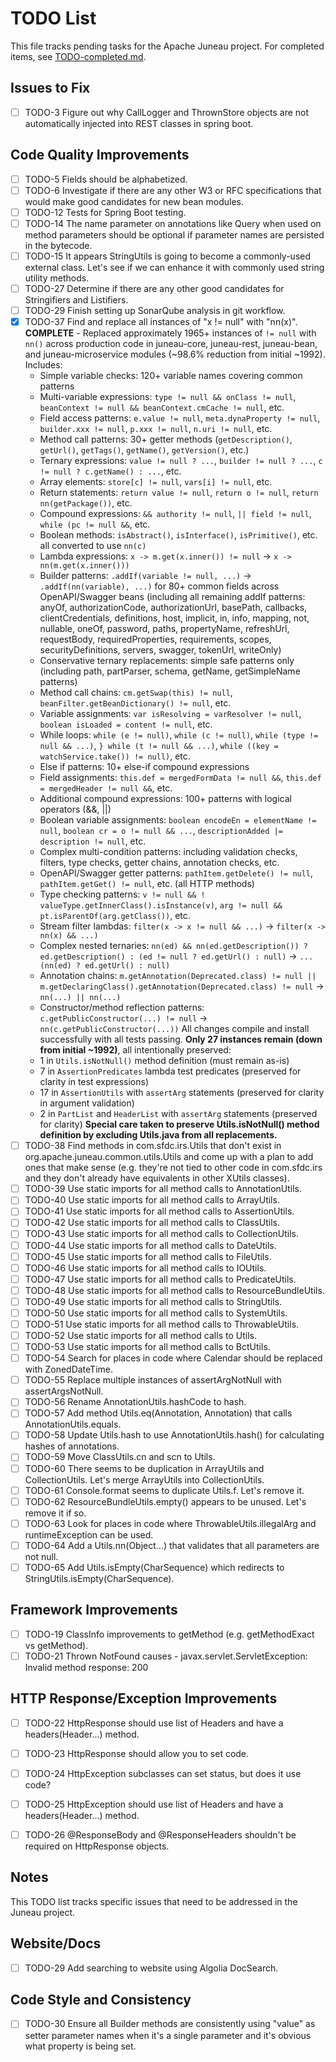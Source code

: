 # TODO List

This file tracks pending tasks for the Apache Juneau project. For completed items, see [TODO-completed.md](TODO-completed.md).

## Issues to Fix

- [ ] TODO-3 Figure out why CallLogger and ThrownStore objects are not automatically injected into REST classes in spring boot.

## Code Quality Improvements

- [ ] TODO-5 Fields should be alphabetized.
- [ ] TODO-6 Investigate if there are any other W3 or RFC specifications that would make good candidates for new bean modules.
- [ ] TODO-12 Tests for Spring Boot testing.
- [ ] TODO-14 The name parameter on annotations like Query when used on method parameters should be optional if parameter names are persisted in the bytecode.
- [ ] TODO-15 It appears StringUtils is going to become a commonly-used external class. Let's see if we can enhance it with commonly used string utility methods.
- [ ] TODO-27 Determine if there are any other good candidates for Stringifiers and Listifiers.
- [ ] TODO-29 Finish setting up SonarQube analysis in git workflow.
- [x] TODO-37 Find and replace all instances of "x != null" with "nn(x)". **COMPLETE** - Replaced approximately 1965+ instances of `!= null` with `nn()` across production code in juneau-core, juneau-rest, juneau-bean, and juneau-microservice modules (~98.6% reduction from initial ~1992). Includes:
  - Simple variable checks: 120+ variable names covering common patterns
  - Multi-variable expressions: `type != null && onClass != null`, `beanContext != null && beanContext.cmCache != null`, etc.
  - Field access patterns: `e.value != null`, `meta.dynaProperty != null`, `builder.xxx != null`, `p.xxx != null`, `n.uri != null`, etc.
  - Method call patterns: 30+ getter methods (`getDescription()`, `getUrl()`, `getTags()`, `getName()`, `getVersion()`, etc.)
  - Ternary expressions: `value != null ? ...`, `builder != null ? ...`, `c != null ? c.getName() : ...`, etc.
  - Array elements: `store[c] != null`, `vars[i] != null`, etc.
  - Return statements: `return value != null`, `return o != null`, `return nn(getPackage())`, etc.
  - Compound expressions: `&& authority != null`, `|| field != null`, `while (pc != null &&`, etc.
  - Boolean methods: `isAbstract()`, `isInterface()`, `isPrimitive()`, etc. all converted to use `nn(c)`
  - Lambda expressions: `x -> m.get(x.inner()) != null` → `x -> nn(m.get(x.inner()))`
  - Builder patterns: `.addIf(variable != null, ...)` → `.addIf(nn(variable), ...)` for 80+ common fields across OpenAPI/Swagger beans (including all remaining addIf patterns: anyOf, authorizationCode, authorizationUrl, basePath, callbacks, clientCredentials, definitions, host, implicit, in, info, mapping, not, nullable, oneOf, password, paths, propertyName, refreshUrl, requestBody, requiredProperties, requirements, scopes, securityDefinitions, servers, swagger, tokenUrl, writeOnly)
  - Conservative ternary replacements: simple safe patterns only (including path, partParser, schema, getName, getSimpleName patterns)
  - Method call chains: `cm.getSwap(this) != null`, `beanFilter.getBeanDictionary() != null`, etc.
  - Variable assignments: `var isResolving = varResolver != null`, `boolean isLoaded = content != null`, etc.
  - While loops: `while (e != null)`, `while (c != null)`, `while (type != null && ...)`, `} while (t != null && ...)`, `while ((key = watchService.take()) != null)`, etc.
  - Else if patterns: 10+ else-if compound expressions
  - Field assignments: `this.def = mergedFormData != null &&`, `this.def = mergedHeader != null &&`, etc.
  - Additional compound expressions: 100+ patterns with logical operators (&&, ||)
  - Boolean variable assignments: `boolean encodeEn = elementName != null`, `boolean cr = o != null && ...`, `descriptionAdded |= description != null`, etc.
  - Complex multi-condition patterns: including validation checks, filters, type checks, getter chains, annotation checks, etc.
  - OpenAPI/Swagger getter patterns: `pathItem.getDelete() != null`, `pathItem.getGet() != null`, etc. (all HTTP methods)
  - Type checking patterns: `v != null && ! valueType.getInnerClass().isInstance(v)`, `arg != null && pt.isParentOf(arg.getClass())`, etc.
  - Stream filter lambdas: `filter(x -> x != null && ...)` → `filter(x -> nn(x) && ...)`
  - Complex nested ternaries: `nn(ed) && nn(ed.getDescription()) ? ed.getDescription() : (ed != null ? ed.getUrl() : null)` → `... (nn(ed) ? ed.getUrl() : null)`
  - Annotation chains: `m.getAnnotation(Deprecated.class) != null || m.getDeclaringClass().getAnnotation(Deprecated.class) != null` → `nn(...) || nn(...)`
  - Constructor/method reflection patterns: `c.getPublicConstructor(...) != null` → `nn(c.getPublicConstructor(...))`
  All changes compile and install successfully with all tests passing. **Only 27 instances remain (down from initial ~1992)**, all intentionally preserved:
  - 1 in `Utils.isNotNull()` method definition (must remain as-is)
  - 7 in `AssertionPredicates` lambda test predicates (preserved for clarity in test expressions)
  - 17 in `AssertionUtils` with `assertArg` statements (preserved for clarity in argument validation)
  - 2 in `PartList` and `HeaderList` with `assertArg` statements (preserved for clarity)
  **Special care taken to preserve Utils.isNotNull() method definition by excluding Utils.java from all replacements.**
- [ ] TODO-38 Find methods in com.sfdc.irs.Utils that don't exist in org.apache.juneau.common.utils.Utils and come up with a plan to add ones that make sense (e.g. they're not tied to other code in com.sfdc.irs and they don't already have equivalents in other XUtils classes).
- [ ] TODO-39 Use static imports for all method calls to AnnotationUtils.
- [ ] TODO-40 Use static imports for all method calls to ArrayUtils.
- [ ] TODO-41 Use static imports for all method calls to AssertionUtils.
- [ ] TODO-42 Use static imports for all method calls to ClassUtils.
- [ ] TODO-43 Use static imports for all method calls to CollectionUtils.
- [ ] TODO-44 Use static imports for all method calls to DateUtils.
- [ ] TODO-45 Use static imports for all method calls to FileUtils.
- [ ] TODO-46 Use static imports for all method calls to IOUtils.
- [ ] TODO-47 Use static imports for all method calls to PredicateUtils.
- [ ] TODO-48 Use static imports for all method calls to ResourceBundleUtils.
- [ ] TODO-49 Use static imports for all method calls to StringUtils.
- [ ] TODO-50 Use static imports for all method calls to SystemUtils.
- [ ] TODO-51 Use static imports for all method calls to ThrowableUtils.
- [ ] TODO-52 Use static imports for all method calls to Utils.
- [ ] TODO-53 Use static imports for all method calls to BctUtils.
- [ ] TODO-54 Search for places in code where Calendar should be replaced with ZonedDateTime.
- [ ] TODO-55 Replace multiple instances of assertArgNotNull with assertArgsNotNull.
- [ ] TODO-56 Rename AnnotationUtils.hashCode to hash.
- [ ] TODO-57 Add method Utils.eq(Annotation, Annotation) that calls AnnotationUtils.equals.
- [ ] TODO-58 Update Utils.hash to use AnnotationUtils.hash() for calculating hashes of annotations.
- [ ] TODO-59 Move ClassUtils.cn and scn to Utils.
- [ ] TODO-60 There seems to be duplication in ArrayUtils and CollectionUtils. Let's merge ArrayUtils into CollectionUtils.
- [ ] TODO-61 Console.format seems to duplicate Utils.f. Let's remove it.
- [ ] TODO-62 ResourceBundleUtils.empty() appears to be unused. Let's remove it if so.
- [ ] TODO-63 Look for places in code where ThrowableUtils.illegalArg and runtimeException can be used.
- [ ] TODO-64 Add a Utils.nn(Object...) that validates that all parameters are not null.
- [ ] TODO-65 Add Utils.isEmpty(CharSequence) which redirects to StringUtils.isEmpty(CharSequence).

## Framework Improvements

- [ ] TODO-19 ClassInfo improvements to getMethod (e.g. getMethodExact vs getMethod).
- [ ] TODO-21 Thrown NotFound causes - javax.servlet.ServletException: Invalid method response: 200

## HTTP Response/Exception Improvements

- [ ] TODO-22 HttpResponse should use list of Headers and have a headers(Header...) method.
- [ ] TODO-23 HttpResponse should allow you to set code.
- [ ] TODO-24 HttpException subclasses can set status, but does it use code?
- [ ] TODO-25 HttpException should use list of Headers and have a headers(Header...) method.

- [ ] TODO-26 @ResponseBody and @ResponseHeaders shouldn't be required on HttpResponse objects.

## Notes

This TODO list tracks specific issues that need to be addressed in the Juneau project.

## Website/Docs

- [ ] TODO-29 Add searching to website using Algolia DocSearch.

## Code Style and Consistency

- [ ] TODO-30 Ensure all Builder methods are consistently using "value" as setter parameter names when it's a single parameter and it's obvious what property is being set.
